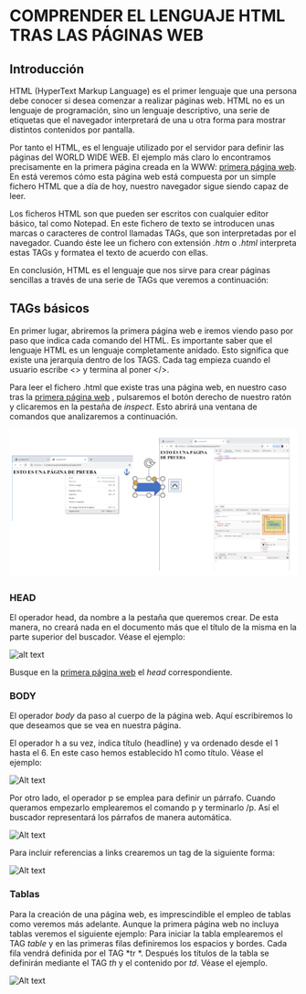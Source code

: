 # COMPRENDER EL LENGUAJE HTML TRAS LAS PÁGINAS WEB

## Introducción
HTML (HyperText Markup Language) es el primer lenguaje que una persona debe conocer si desea comenzar a realizar páginas web. HTML no es un lenguaje de programación, sino un lenguaje descriptivo, una serie de etiquetas que el navegador interpretará de una u otra forma para mostrar distintos contenidos por pantalla.

Por tanto el HTML, es el lenguaje utilizado por el servidor para definir las páginas del WORLD WIDE WEB. El ejemplo más claro lo encontramos precisamente en la primera página creada en la WWW: [primera página web](http://info.cern.ch/hypertext/WWW/WhatIs.html). En está veremos cómo esta página web está compuesta por un simple fichero HTML que a día de hoy, nuestro navegador sigue siendo capaz de leer.

Los ficheros HTML son que pueden ser escritos con cualquier editor básico, tal como Notepad. En este fichero de texto se introducen unas marcas o caracteres de control llamadas TAGs, que son interpretadas por el navegador. Cuando éste lee un fichero con extensión *.htm* o *.html* interpreta estas TAGs y formatea el texto de acuerdo con ellas.

En conclusión, HTML es el lenguaje que nos sirve para crear páginas sencillas a través de una serie de TAGs que veremos a continuación:

## TAGs básicos

En primer lugar, abriremos la primera página web e iremos viendo paso por paso que indica cada comando del HTML.
Es importante saber que el lenguaje HTML es un lenguaje completamente anidado. Esto significa que existe una jerarquía dentro de los TAGS. Cada tag empieza cuando el usuario escribe <> y termina al poner </>.

Para leer el fichero .html que existe tras una página web, en nuestro caso tras la [primera página web]() , pulsaremos el botón derecho de nuestro ratón y clicaremos en la pestaña de *inspect*. Esto abrirá una ventana de comandos que analizaremos a continuación.

![alt text]( Foto_Ispect_HTML.PNG)

### HEAD
El operador head, da nombre a la pestaña que queremos crear. De esta manera, no creará nada en el documento más que el título de la misma en la parte superior del buscador. Véase el ejemplo:

![alt text]()

Busque en la [primera página web](http://info.cern.ch/hypertext/WWW/WhatIs.html) el *head* correspondiente.

### BODY

El operador *body* da paso al cuerpo de la página web. Aquí escribiremos lo que deseamos que se vea en nuestra página.

El operador h a su vez, indica título (headline) y va ordenado desde el 1 hasta el 6. En este caso hemos establecido h1 como título. Véase el ejemplo:
 
![Alt text]() 
 
Por otro lado, el operador p se emplea para definir un párrafo. Cuando queramos empezarlo emplearemos el comando p y terminarlo /p. Así el buscador representará los párrafos de manera automática.
 
![Alt text]() 

Para incluir referencias a links crearemos un tag de la siguiente forma:

 ![Alt text]() 
 
### Tablas
Para la creación de una página web, es imprescindible el empleo de tablas como veremos más adelante. Aunque la primera página web no incluya tablas veremos el siguiente ejemplo:
Para iniciar la tabla emplearemos el TAG *table* y en las primeras filas definiremos los espacios y bordes. Cada fila vendrá definida por el TAG *tr *. Después los títulos de la tabla se definirán mediante el TAG *th* y el contenido por *td*. Véase el ejemplo.

![Alt text](tabla_HTML.PNG)

